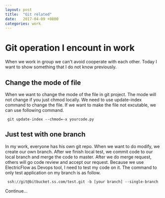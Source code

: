 ```yaml
---
layout: post
title:  "Git related"
date:   2017-04-09 +0800
categories: work
---
```


# Git operation I encount in work

When we work in group we can't avoid cooperate with each other. Today I want to show something that I do not know previously.

## Change the mode of file

When we want to change the mode of the file in git project. The mode will not change if you just chmod locally. We need to use update-index command to change the file. If we want to make the file not excutable, we can use following command.

```
 git update-index --chmod=-x yourcode.py

```

## Just test with one branch

In my work, everyone has his own git repo. When we want to do modify, we create our own branch. After we finish local test, we commit code to our local branch and merge the code to master. After we do merge request, others will go code review and accept our request. Because we use ElectricFlow as Devops tool, I need to test my code on it. The command to only test application on my branch is as follow.

```
 ssh://git@bitbucket.ss.com/test.git -b [your branch] --single-branch

```

Continue...





